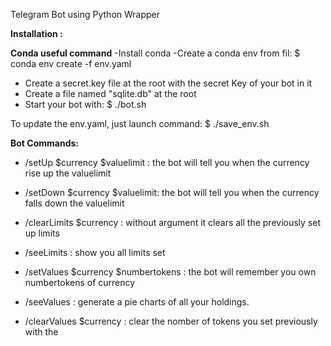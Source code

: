 Telegram Bot using Python Wrapper

**Installation :**

**Conda useful command**
-Install conda
-Create a conda env from fil:
$ conda env create -f env.yaml
- Create a secret.key file at the root with the secret Key of your bot in it
- Create a file named "sqlite.db" at the root
- Start your bot with:
$ ./bot.sh


To update the env.yaml, just launch command:
$ ./save_env.sh

**Bot Commands:**

- /setUp $currency $valuelimit : the bot will tell you when the currency rise up the valuelimit
- /setDown $currency $valuelimit: the bot will tell you when the currency falls down the valuelimit
- /clearLimits $currency : without argument it clears all the previously set up limits
- /seeLimits : show you all limits set

- /setValues $currency $numbertokens : the bot will remember you own numbertokens of currency
- /seeValues : generate a pie charts of all your holdings.
- /clearValues $currency : clear the nomber of tokens you set previously with the <currency>

